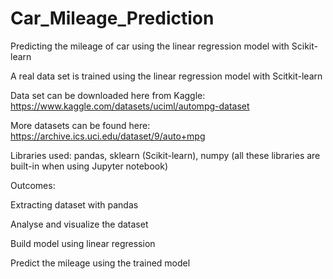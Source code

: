 # Car_Mileage_Prediction
Predicting the mileage of car using the linear regression model with Scikit-learn

A real data set is trained using the linear regression model with Scitkit-learn

Data set can be downloaded here from Kaggle: https://www.kaggle.com/datasets/uciml/autompg-dataset

More datasets can be found here: https://archive.ics.uci.edu/dataset/9/auto+mpg

Libraries used:  pandas, sklearn (Scikit-learn), numpy  (all these libraries are built-in when using Jupyter notebook)

Outcomes:

Extracting dataset with pandas

Analyse and visualize the dataset

Build model using linear regression 

Predict the mileage using the trained model
